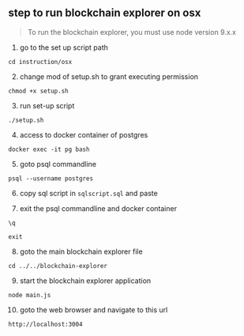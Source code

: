 ## step to run blockchain explorer on osx

> To run the blockchain explorer, you must use node version 9.x.x

1. go to the set up script path 
```
cd instruction/osx
```

2. change mod of setup.sh to grant executing permission
```
chmod +x setup.sh
```

3. run set-up script
```
./setup.sh
```

4. access to docker container of postgres
```
docker exec -it pg bash
```

5. goto psql commandline
```
psql --username postgres
```

6. copy sql script in `sqlscript.sql` and paste

7. exit the psql commandline and docker container
```
\q

exit
```

8. goto the main blockchain explorer file
```
cd ../../blockchain-explorer
```

9. start the blockchain explorer application
```
node main.js
```

10. goto the web browser and navigate to this url
```
http://localhost:3004
```